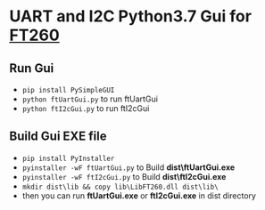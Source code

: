 # UART and I2C Python3.7 Gui for [FT260](https://www.ftdichip.com/Products/ICs/FT260.html)

## Run Gui

* `pip install PySimpleGUI`
* `python ftUartGui.py` to run ftUartGui
* `python ftI2cGui.py` to run ftI2cGui

## Build Gui EXE file

* `pip install PyInstaller`
* `pyinstaller -wF ftUartGui.py` to Build **dist\ftUartGui.exe**
* `pyinstaller -wF ftI2cGui.py` to Build **dist\ftI2cGui.exe**
* `mkdir dist\lib && copy lib\LibFT260.dll dist\lib\`
* then you can run **ftUartGui.exe** or **ftI2cGui.exe** in dist directory
